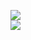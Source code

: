 [![](https://img.shields.io/badge/Made%20With-Github%20Spray-lightgrey.svg?style=for-the-badge&logo=github)](https://github.com/Annihil/github-spray#2104)  
[![](https://i.imgur.com/2DrTn0Z.gif)](https://github.com/Annihil/github-spray)